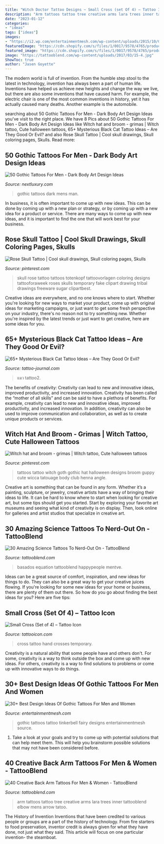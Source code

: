 ```yaml
---
title: "Witch Doctor Tattoo Designs ~ Small Cross (set Of 4) – Tattoo Icon"
description: "Arm tattoos tattoo tree creative arms lara trees inner tattooblend elbow mens arrow tatoo"
date: "2023-01-12"
categories:
- "ideas"
tags: ["ideas"]
images:
- "https://i2.wp.com/entertainmentmesh.com/wp-content/uploads/2015/10/Gothic-tinkerbell-tattoo-design.jpg"
featuredImage: "https://cdn.shopify.com/s/files/1/0017/9578/4765/products/black-cross-hand-tattoo_1200x1200.jpg?v=1527507878"
featured_image: "https://cdn.shopify.com/s/files/1/0017/9578/4765/products/black-cross-hand-tattoo_1200x1200.jpg?v=1527507878"
image: "https://tattooblend.com/wp-content/uploads/2017/03/15-4.jpg"
ShowToc: true
author: "Jasen Goyette"
---
```



The modern world is full of invention. From the humble step stool to the latest in technology, invention has always been a part of human life. Inventions have helped us achieve new heights and change the way we live, but there are also some inventions that have caused harm. For example, the electric chair is one of the most common inventions in history, yet it has actually caused many deaths. Another example is the automobile.

	

		
searching about 50 Gothic Tattoos For Men - Dark Body Art Design Ideas you've visit to the right place. We have 8 Pics about 50 Gothic Tattoos For Men - Dark Body Art Design Ideas like Witch hat and broom - grimas | Witch tattoo, Cute halloween tattoos, 65+ Mysterious Black Cat Tattoo Ideas – Are They Good Or Evil? and also Rose Skull Tattoo | Cool skull drawings, Skull coloring pages, Skulls. Read more:
		
    
## 50 Gothic Tattoos For Men - Dark Body Art Design Ideas

<img loading=lazy src="http://nextluxury.com/wp-content/uploads/gothic-mens-tattoos.jpg" onerror="this.onerror=null;this.src='https://tse4.mm.bing.net/th?id=OIP.jRr1DP-nRmuvvQqt3S5OxQAAAA&amp;pid=15.1';" alt="50 Gothic Tattoos For Men - Dark Body Art Design Ideas">

_Source: nextluxury.com_

>gothic tattoos dark mens man. 

	

In business, it is often important to come up with new ideas. This can be done by coming up with a new plan or strategy, or by coming up with a new idea for a product or service. There are many ways to come up with new ideas, and it is important to find the one that will work best for your business.

    
## Rose Skull Tattoo | Cool Skull Drawings, Skull Coloring Pages, Skulls

<img loading=lazy src="https://i.pinimg.com/736x/6c/4f/44/6c4f447ccdfa3e1c7b45df950e3b6241--fake-tattoos-skull-tattoos.jpg" onerror="this.onerror=null;this.src='https://tse3.mm.bing.net/th?id=OIP.49jt1FOXeWt3xOLOjMC74QAAAA&amp;pid=15.1';" alt="Rose Skull Tattoo | Cool skull drawings, Skull coloring pages, Skulls">

_Source: pinterest.com_

>skull rose tattoo tattoos totenkopf tattoovorlagen coloring designs tattooforaweek roses skulls temporary fake clipart drawing tribal drawings freeware sugar clipartbest. 

	

Creative ideas are everywhere, and no one knows where to start. Whether you're looking for new ways to market your product, come up with original ideas for marketing campaigns, or just want to get some fresh perspective on your industry, there's no reason not to try something new. Whether you're inspired by the latest trends or just want to get creative, here are some ideas for you.

    
## 65+ Mysterious Black Cat Tattoo Ideas – Are They Good Or Evil?

<img loading=lazy src="https://tattoo-journal.com/wp-content/uploads/2016/08/black-cat-tattoo2.jpg" onerror="this.onerror=null;this.src='https://tse2.mm.bing.net/th?id=OIP.TMsD-jaKJnmsznzzEXB9tQHaHa&amp;pid=15.1';" alt="65+ Mysterious Black Cat Tattoo Ideas – Are They Good Or Evil?">

_Source: tattoo-journal.com_

>แมว tattoo2. 

	

The benefits of creativity: Creativity can lead to new and innovative ideas, improved productivity, and increased innovation.
Creativity has been called the “mother of all skills” and can be said to have a plethora of benefits. For example, creativity can lead to new and innovative ideas, improved productivity, and increased innovation. In addition, creativity can also be used to improve communication and collaboration, as well as to create unique products or services.

    
## Witch Hat And Broom - Grimas | Witch Tattoo, Cute Halloween Tattoos

<img loading=lazy src="https://i.pinimg.com/736x/df/4d/7a/df4d7a457913c4bbf5dbcb8bfbee1bfa.jpg" onerror="this.onerror=null;this.src='https://tse1.mm.bing.net/th?id=OIP.CxJa_aa6nFIoTqrl68RCnAHaM5&amp;pid=15.1';" alt="Witch hat and broom - grimas | Witch tattoo, Cute halloween tattoos">

_Source: pinterest.com_

>tattoos tattoo witch goth gothic hat halloween designs broom guppy cute wicca tatouage body club henna angle. 

	

Creative art is something that can be found in any form. Whether it’s a painting, sculpture, or jewelry, creative artists have a way of bringing their ideas to life. It can be hard to know where to start when looking for creative art, but some tips should get you started. Start by exploring your favorite art museums and seeing what kind of creativity is on display. Then, look online for galleries and artist studios that specialize in creative art.

    
## 30 Amazing Science Tattoos To Nerd-Out On - TattooBlend

<img loading=lazy src="https://tattooblend.com/wp-content/uploads/2017/03/15-4.jpg" onerror="this.onerror=null;this.src='https://tse3.mm.bing.net/th?id=OIP.1MypUNw0bNPmyw7WFioPmAHaHZ&amp;pid=15.1';" alt="30 Amazing Science Tattoos To Nerd-Out On - TattooBlend">

_Source: tattooblend.com_

>basados equation tattooblend happypeople mentve. 

	

Ideas can be a great source of comfort, inspiration, and new ideas for things to do. They can also be a great way to get your creative juices flowing. If you're looking for some new ideas for your home or business, there are plenty of them out there. So how do you go about finding the best ideas for you? Here are five tips: 

    
## Small Cross (Set Of 4) – Tattoo Icon

<img loading=lazy src="https://cdn.shopify.com/s/files/1/0017/9578/4765/products/black-cross-hand-tattoo_1200x1200.jpg?v=1527507878" onerror="this.onerror=null;this.src='https://tse4.mm.bing.net/th?id=OIP.MUfZHewB582yEG5yEDelDwHaHa&amp;pid=15.1';" alt="Small Cross (Set of 4) – Tattoo Icon">

_Source: tattooicon.com_

>cross tattoo hand crosses temporary. 

	

Creativity is a natural ability that some people have and others don't. For some, creativity is a way to think outside the box and come up with new ideas. For others, creativity is a way to find solutions to problems or come up with innovative ways to do things.

    
## 30+ Best Design Ideas Of Gothic Tattoos For Men And Women

<img loading=lazy src="https://i2.wp.com/entertainmentmesh.com/wp-content/uploads/2015/10/Gothic-tinkerbell-tattoo-design.jpg" onerror="this.onerror=null;this.src='https://tse1.mm.bing.net/th?id=OIP.CQQbJnYd97FXtoyhzb3BmAHaJ4&amp;pid=15.1';" alt="30+ Best Design Ideas Of Gothic Tattoos For Men and Women">

_Source: entertainmentmesh.com_

>gothic tattoos tattoo tinkerbell fairy designs entertainmentmesh source. 

	

1. Take a look at your goals and try to come up with potential solutions that can help meet them. This will help you brainstorm possible solutions that may not have been considered before.

    
## 40 Creative Back Arm Tattoos For Men &amp; Women - TattooBlend

<img loading=lazy src="https://tattooblend.com/wp-content/uploads/2016/07/back-arm-tattoo-design-1.jpg" onerror="this.onerror=null;this.src='https://tse4.mm.bing.net/th?id=OIP.TCJdsBl25mp2OubXxp5V0AAAAA&amp;pid=15.1';" alt="40 Creative Back Arm Tattoos For Men &amp; Women - TattooBlend">

_Source: tattooblend.com_

>arm tattoos tattoo tree creative arms lara trees inner tattooblend elbow mens arrow tatoo. 

	

The History of Invention
Inventions that have been credited to various people or groups are a part of the history of technology. From fire starters to food preservation, inventor credit is always given for what they have done, not just what they said. This article will focus on one particular invention- the steamboat.

